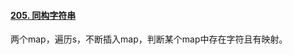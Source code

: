 #### [205. 同构字符串](https://leetcode.cn/problems/isomorphic-strings/)

两个map，遍历s，不断插入map，判断某个map中存在字符且有映射。